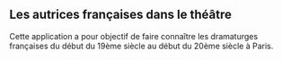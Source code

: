 <h2> Les autrices françaises dans le théâtre </h2>

Cette application a pour objectif de faire connaître les dramaturges françaises du début du 19ème siècle au début du 20ème siècle à Paris.
